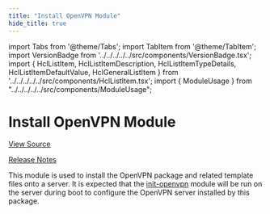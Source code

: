 ```yaml
---
title: "Install OpenVPN Module"
hide_title: true
---
```


import Tabs from '@theme/Tabs';
import TabItem from '@theme/TabItem';
import VersionBadge from '../../../../../src/components/VersionBadge.tsx';
import { HclListItem, HclListItemDescription, HclListItemTypeDetails, HclListItemDefaultValue, HclGeneralListItem } from '../../../../../src/components/HclListItem.tsx';
import { ModuleUsage } from "../../../../../src/components/ModuleUsage";

<VersionBadge repoTitle="Open VPN Package Infrastructure Package" version="0.27.7" lastModifiedVersion="0.27.4"/>

# Install OpenVPN Module

<a href="https://github.com/gruntwork-io/terraform-aws-openvpn/tree/v0.27.7/modules/install-openvpn" className="link-button" title="View the source code for this module in GitHub.">View Source</a>

<a href="https://github.com/gruntwork-io/terraform-aws-openvpn/releases/tag/v0.27.4" className="link-button" title="Release notes for only versions which impacted this module.">Release Notes</a>

This module is used to install the OpenVPN package and related template files onto a server. It is expected that
the [init-openvpn](https://github.com/gruntwork-io/terraform-aws-openvpn/tree/v0.27.7/modules/init-openvpn) module will be run on the server during boot to configure the OpenVPN server installed by this
package.


<!-- ##DOCS-SOURCER-START
{
  "originalSources": [
    "https://github.com/gruntwork-io/terraform-aws-openvpn/tree/v0.27.7/modules/install-openvpn/readme.md",
    "https://github.com/gruntwork-io/terraform-aws-openvpn/tree/v0.27.7/modules/install-openvpn/variables.tf",
    "https://github.com/gruntwork-io/terraform-aws-openvpn/tree/v0.27.7/modules/install-openvpn/outputs.tf"
  ],
  "sourcePlugin": "module-catalog-api",
  "hash": "65ae647ef57a6c20d47a113153f25a28"
}
##DOCS-SOURCER-END -->
